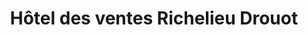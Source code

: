 ---
title: "Hôtel des ventes Richelieu Drouot"
url: /paris/hotel-des-ventes-richelieu-drouot/
shop: antiquités
---